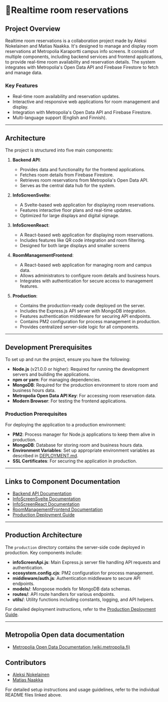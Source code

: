 # 🏫Realtime room reservations

## Project Overview

Realtime room reservations is a collaboration project made by Aleksi Nokelainen and Matias Naakka. It's designed to manage and display room reservations at Metropolia Karaportti campus info screens. It consists of multiple components, including backend services and frontend applications, to provide real-time room availability and reservation details. The system integrates with Metropolia's Open Data API and Firebase Firestore to fetch and manage data.

### Key Features
- Real-time room availability and reservation updates.
- Interactive and responsive web applications for room management and display.
- Integration with Metropolia's Open Data API and Firebase Firestore.
- Multi-language support (English and Finnish).

---

## Architecture

The project is structured into five main components:

1. **Backend API**:
   - Provides data and functionality for the frontend applications.
   - Fetches room details from Firebase Firestore.
   - Retrieves room reservations from Metropolia's Open Data API.
   - Serves as the central data hub for the system.

2. **InfoScreenSvelte**:
   - A Svelte-based web application for displaying room reservations.
   - Features interactive floor plans and real-time updates.
   - Optimized for large displays and digital signage.

3. **InfoScreenReact**:
   - A React-based web application for displaying room reservations.
   - Includes features like QR code integration and room filtering.
   - Designed for both large displays and smaller screens

4. **RoomManagementFrontend**:
   - A React-based web application for managing room and campus data.
   - Allows administrators to configure room details and business hours.
   - Integrates with authentication for secure access to management features.

5. **Production**:
   - Contains the production-ready code deployed on the server.
   - Includes the Express.js API server with MongoDB integration.
   - Features authentication middleware for securing API endpoints.
   - Contains PM2 configuration for process management in production.
   - Provides centralized server-side logic for all components.

---

## Development Prerequisites

To set up and run the project, ensure you have the following:

- **Node.js** (v21.0.0 or higher): Required for running the development servers and building the applications.
- **npm or yarn**: For managing dependencies.
- **MongoDB**: Required for the production environment to store room and business hours data.
- **Metropolia Open Data API Key**: For accessing room reservation data.
- **Modern Browser**: For testing the frontend applications.

### Production Prerequisites

For deploying the application to a production environment:

- **PM2**: Process manager for Node.js applications to keep them alive in production.
- **MongoDB**: Database for storing room and business hours data.
- **Environment Variables**: Set up appropriate environment variables as described in [DEPLOYMENT.md](./DEPLOYMENT.md).
- **SSL Certificates**: For securing the application in production.

---

## Links to Component Documentation

- [Backend API Documentation](./backend-api/README.md)
- [InfoScreenSvelte Documentation](./infoscreensvelte/README.md)
- [InfoScreenReact Documentation](./infoscreenreact/README.md)
- [RoomManagementFrontend Documentation](./RoomManagementFrontend/README.md)
- [Production Deployment Guide](./DEPLOYMENT.md)

---

## Production Architecture

The `production` directory contains the server-side code deployed in production. Key components include:

- **infoScreenApi.js**: Main Express.js server file handling API requests and authentication.
- **ecosystem.config.cjs**: PM2 configuration for process management.
- **middleware/auth.js**: Authentication middleware to secure API endpoints.
- **models/**: Mongoose models for MongoDB data schemas.
- **routes/**: API route handlers for various endpoints.
- **utils/**: Utility functions including constants, logging, and API helpers.

For detailed deployment instructions, refer to the [Production Deployment Guide](./DEPLOYMENT.md).

---

## Metropolia Open data documentation

- [Metropolia Open Data Documentation (wiki.metropolia.fi)](https://wiki.metropolia.fi/display/opendata/Varaukset)

## Contributors

- [Aleksi Nokelainen](https://github.com/Krugou)
- [Matias Naakka](https://github.com/matiasnaakka)

For detailed setup instructions and usage guidelines, refer to the individual README files linked above.
